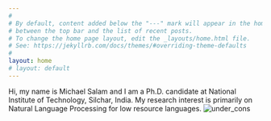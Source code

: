 ```yaml
---
#
# By default, content added below the "---" mark will appear in the home page
# between the top bar and the list of recent posts.
# To change the home page layout, edit the _layouts/home.html file.
# See: https://jekyllrb.com/docs/themes/#overriding-theme-defaults
#
layout: home
# layout: default
---
```

Hi, my name is Michael Salam and I am a Ph.D. candidate at National Institute of Technology, Silchar, India. My research interest is primarily on Natural Language Processing for low resource languages.
![under_cons](https://media.giphy.com/media/hvN3SkNMRSB7mZa8JL/giphy.gif)

